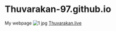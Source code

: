 # Thuvarakan-97.github.io
My webpage
![1 jpg](https://user-images.githubusercontent.com/82148000/218501621-31626f6a-995a-462d-a774-4a52ffac5b2c.png)
<a href="https://thuvarakan.live/" target="_blank">Thuvarakan.live</a>
